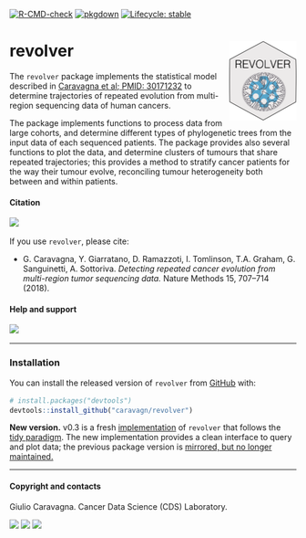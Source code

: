 
<!-- badges: start -->

[![R-CMD-check](https://github.com/caravagnalab/revolver/workflows/R-CMD-check/badge.svg)](https://github.com/caravagnalab/revolver/actions)
[![pkgdown](https://github.com/caravagnalab/CNAqc/actions/workflows/pkgdown.yaml/badge.svg)](https://github.com/caravagnalab/CNAqc/actions/workflows/pkgdown.yaml)
[![Lifecycle:
stable](https://img.shields.io/badge/lifecycle-stable-green.svg)](https://www.tidyverse.org/lifecycle/#stable)
<!-- badges: end -->

# revolver <a href='caravagn.github.io/revolver'><img src='man/figures/logo.png' align="right" height="139" /></a>

The `revolver` package implements the statistical model described in
[Caravagna et al; PMID:
30171232](https://www.ncbi.nlm.nih.gov/pubmed/30171232) to determine
trajectories of repeated evolution from multi-region sequencing data of
human cancers.

The package implements functions to process data from large cohorts, and
determine different types of phylogenetic trees from the input data of
each sequenced patients. The package provides also several functions to
plot the data, and determine clusters of tumours that share repeated
trajectories; this provides a method to stratify cancer patients for the
way their tumour evolve, reconciling tumour heterogeneity both between
and within patients.

#### Citation

[![](https://img.shields.io/badge/doi-10.1038/s41592--018--0108--x-red.svg)](https://doi.org/10.1038/s41592-018-0108-x)

If you use `revolver`, please cite:

-   G. Caravagna, Y. Giarratano, D. Ramazzoti, I. Tomlinson, T.A.
    Graham, G. Sanguinetti, A. Sottoriva. *Detecting repeated cancer
    evolution from multi-region tumor sequencing data.* Nature Methods
    15, 707–714 (2018).

#### Help and support

[![](https://img.shields.io/badge/GitHub%20Pages-https://caravagn.github.io/revolver/-yellow.svg)](https://caravagn.github.io/revolver)

------------------------------------------------------------------------

### Installation

You can install the released version of `revolver` from
[GitHub](https://github.com/) with:

``` r
# install.packages("devtools")
devtools::install_github("caravagn/revolver")
```

**New version.** v0.3 is a fresh
[implementation](https://caravagn.github.io/revolver/reference/index.html)
of `revolver` that follows the [tidy
paradigm](https://www.tidyverse.org/). The new implementation provides a
clean interface to query and plot data; the previous package version is
[mirrored, but no longer
maintained.](https://github.com/caravagn/revolver/tree/pre_tibbles)

------------------------------------------------------------------------

#### Copyright and contacts

Giulio Caravagna. Cancer Data Science (CDS) Laboratory.

[![](https://img.shields.io/badge/Email-gcaravagn@gmail.com-steelblue.svg)](mailto:gcaravagn@gmail.com)
[![](https://img.shields.io/badge/CDS%20Lab%20Github-caravagnalab-seagreen.svg)](https://github.com/caravagnalab)
[![](https://img.shields.io/badge/CDS%20Lab%20webpage-https://www.caravagnalab.org/-red.svg)](https://www.caravagnalab.org/)

